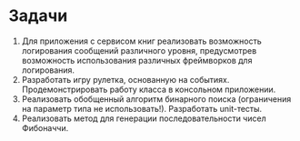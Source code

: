 # Задачи
1. Для приложения с сервисом книг реализовать возможность логирования сообщений различного уровня, предусмотрев возможность использования различных фреймворков для логирования. 
2. Разработать игру рулетка, основанную на событиях. Продемонстрировать работу класса в консольном приложении.
3. Реализовать обобщенный алгоритм бинарного поиска (ограничения на параметр типа не использовать!). Разработать unit-тесты.
4. Реализовать метод для генерации последовательности чисел Фибоначчи.